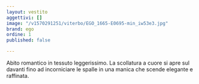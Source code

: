 ```yaml
---
layout: vestito
aggettivi: []
image: "/v1570291251/viterbo/EGO_1665-E0695-min_iw53e3.jpg"
brand: ego
ordine: 1
published: false

---
```

Abito romantico in tessuto leggerissimo. La scollatura a cuore si apre sul davanti fino ad incorniciare le spalle in una manica che scende elegante e raffinata.